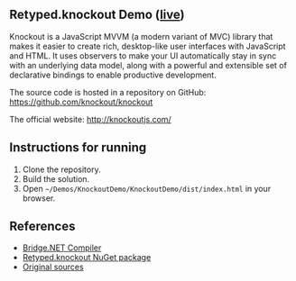 ## Retyped.knockout Demo ([live](https://demos.retyped.com/dist/knockout/))

Knockout is a JavaScript MVVM (a modern variant of MVC) library that makes it easier to create rich, desktop-like user interfaces with JavaScript and HTML. It uses observers to make your UI automatically stay in sync with an underlying data model, along with a powerful and extensible set of declarative bindings to enable productive development.

The source code is hosted in a repository on GitHub: https://github.com/knockout/knockout

The official website: http://knockoutjs.com/

## Instructions for running

1. Clone the repository.
1. Build the solution.
1. Open `~/Demos/KnockoutDemo/KnockoutDemo/dist/index.html` in your browser.

## References

- [Bridge.NET Compiler](https://bridge.net/)
- [Retyped.knockout NuGet package](https://www.nuget.org/packages/retyped.knockout/)
- [Original sources](http://knockoutjs.com/examples/helloWorld.html)
